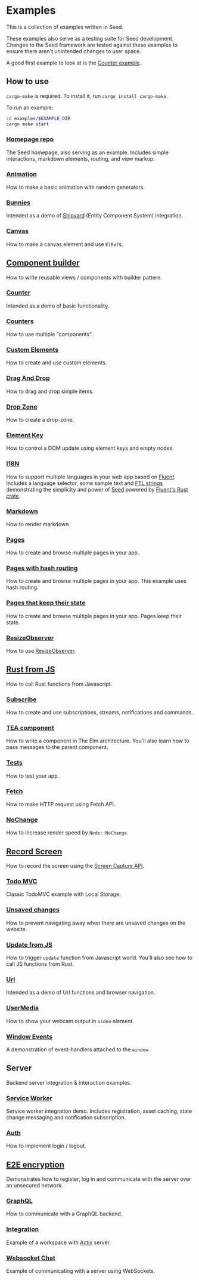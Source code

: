 # Examples

This is a collection of examples written in Seed.

These examples also serve as a testing suite for Seed development. Changes to the Seed framework are tested against these examples to ensure there aren't unintended changes to user space.

A good first example to look at is the [Counter example](./counter).

## How to use
`cargo-make` is required. To install it, run `cargo install cargo-make`.

To run an example:
```sh
cd examples/$EXAMPLE_DIR
cargo make start
```

### [Homepage repo](https://github.com/seed-rs/seed-rs.org)
The Seed homepage, also serving as an example. Includes simple
interactions, markdown elements, routing, and view markup.

### [Animation](animation)
How to make a basic animation with random generators.

### [Bunnies](bunnies)
Intended as a demo of [Shipyard](https://github.com/leudz/shipyard) (Entity Component System) integration.

### [Canvas](canvas)
How to make a canvas element and use `ElRef`s.

## [Component builder](component_builder)
How to write reusable views / components with builder pattern.

### [Counter](counter)
Intended as a demo of basic functionality.

### [Counters](counters)
How to use multiple "components".

### [Custom Elements](custom_elements)
How to create and use custom elements.

### [Drag And Drop](drag_and_drop)
How to drag and drop simple items.

### [Drop Zone](drop_zone)
How to create a drop-zone.

### [Element Key](el_key)
How to control a DOM update using element keys and empty nodes.

### [I18N](i18n)

How to support multiple languages in your web app based on [Fluent][url_project_fluent]. 
Includes a language selector, some sample text and [FTL strings][url_ftl_syntax_guide] 
demonstrating the simplicity and power of [Seed][url_project_seed] 
powered by [Fluent's Rust crate][url_crate_fluent].

[url_project_fluent]: https://projectfluent.org/
[url_crate_fluent]: https://docs.rs/fluent/
[url_ftl_syntax_guide]: https://projectfluent.org/fluent/guide/
[url_project_seed]: https://seed-rs.org/

### [Markdown](markdown)
How to render markdown.

### [Pages](pages)
How to create and browse multiple pages in your app.

### [Pages with hash routing](pages_hash_routing)
How to create and browse multiple pages in your app.
This example uses hash routing.

### [Pages that keep their state](pages_keep_state)
How to create and browse multiple pages in your app.
Pages keep their state.

### [ResizeObserver](resize_observer)
How to use [ResizeObserver](https://developer.mozilla.org/en-US/docs/Web/API/ResizeObserver).

## [Rust from JS](rust_from_js)
How to call Rust functions from Javascript.

### [Subscribe](subscribe)
How to create and use subscriptions, streams, notifications and commands.

### [TEA component](tea_component)
How to write a component in The Elm architecture.
You'll also learn how to pass messages to the parent component.

### [Tests](tests)
How to test your app.

### [Fetch](fetch)
How to make HTTP request using Fetch API.

### [NoChange](no_change)
How to increase render speed by `Node::NoChange`.

## [Record Screen](record_screen)
How to record the screen using the [Screen Capture API](https://developer.mozilla.org/en-US/docs/Web/API/Screen_Capture_API/Using_Screen_Capture).

### [Todo MVC](todomvc)
Classic TodoMVC example with Local Storage.

### [Unsaved changes](unsaved_changes)
How to prevent navigating away when there are unsaved changes on the website.

### [Update from JS](update_from_js)
How to trigger `update` function from Javascript world.
You'll also see how to call JS functions from Rust.

### [Url](url)
Intended as a demo of Url functions and browser navigation.

### [UserMedia](user_media)
How to show your webcam output in `video` element.

### [Window Events](window_events)
A demonstration of event-handlers attached to the `window`.

## Server
Backend server integration & interaction examples.

### [Service Worker](service_worker)
Service worker integration demo. Includes registration, asset caching, state change messaging and notification subscription.

### [Auth](auth)
How to implement login / logout.

## [E2E encryption](e2e_encryption)
Demonstrates how to register, log in and communicate with the server over an unsecured network.

### [GraphQL](graphql)
How to communicate with a GraphQL backend.

### [Integration](server_integration)
Example of a workspace with [Actix](https://actix.rs/) server.

### [Websocket Chat](websocket)
Example of communicating with a server using WebSockets.
